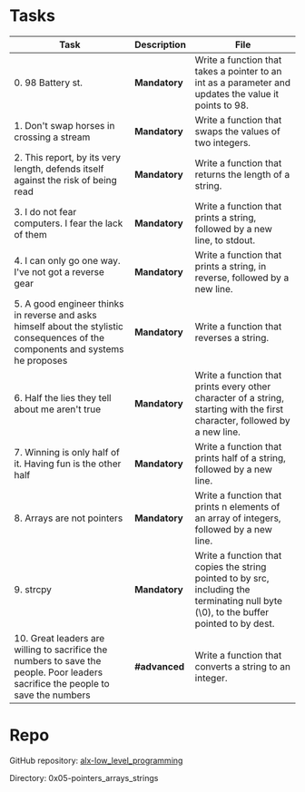 Tasks
======

| Task | Description | File |
|-----|--------------|------|
| 0. 98 Battery st. | **Mandatory** | Write a function that takes a pointer to an int as a parameter and updates the value it points to 98. | 0-reset_to_98.c |
| 1. Don't swap horses in crossing a stream | **Mandatory** | Write a function that swaps the values of two integers. | 1-swap.c |
| 2. This report, by its very length, defends itself against the risk of being read | **Mandatory** | Write a function that returns the length of a string. | 2-strlen.c |
| 3. I do not fear computers. I fear the lack of them | **Mandatory** | Write a function that prints a string, followed by a new line, to stdout. | 3-puts.c |
| 4. I can only go one way. I've not got a reverse gear | **Mandatory** | Write a function that prints a string, in reverse, followed by a new line. | 4-print_rev.c |
| 5. A good engineer thinks in reverse and asks himself about the stylistic consequences of the components and systems he proposes | **Mandatory** | Write a function that reverses a string. | 5-rev_string.c |
| 6. Half the lies they tell about me aren't true | **Mandatory** | Write a function that prints every other character of a string, starting with the first character, followed by a new line. | 6-puts2.c |
| 7. Winning is only half of it. Having fun is the other half | **Mandatory** | Write a function that prints half of a string, followed by a new line. | 7-puts_half.c |
| 8. Arrays are not pointers | **Mandatory** | Write a function that prints n elements of an array of integers, followed by a new line. | 8-print_array.c |
| 9. strcpy | **Mandatory** | Write a function that copies the string pointed to by src, including the terminating null byte (\0), to the buffer pointed to by dest. | 9-strcpy.c |
| 10. Great leaders are willing to sacrifice the numbers to save the people. Poor leaders sacrifice the people to save the numbers | **#advanced** | Write a function that converts a string to an integer. | 100-atoi.c |

Repo
=====

GitHub repository: [alx-low_level_programming](https://github.com/sams-ddev/alx-low_level_programming)

Directory: 0x05-pointers_arrays_strings

